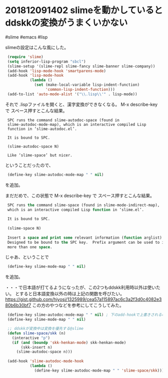 # 201812091402 slimeを動かしているとddskkの変換がうまくいかない

#slime #emacs #lisp


slimeの設定はこんな風にした。

```lisp
 (require 'slime)
 (setq inferior-lisp-program "sbcl")
 (slime-setup '(slime-repl slime-fancy slime-banner slime-company))
 (add-hook 'lisp-mode-hook 'smartparens-mode)
 (add-hook 'lisp-mode-hook
           (lambda ()
             (set (make-local-variable lisp-indent-function)
                  'common-lisp-indent-function)))
 (add-to-list 'auto-mode-alist '("\\.lisp\\'" . lisp-mode))
```

それで .lispファイルを開くと、漢字変換ができなくなる。
M-x describe-key で スペース押すとこんな結果。

```
 SPC runs the command slime-autodoc-space (found in
 slime-autodoc-mode-map), which is an interactive compiled Lisp
 function in ‘slime-autodoc.el’.
 
 It is bound to SPC.
 
 (slime-autodoc-space N)
 
 Like ‘slime-space’ but nicer.
```

ということだったので、

```lisp
 (define-key slime-autodoc-mode-map " " nil)
```

を追加。

まだだめで、この状態で M-x describe-key で スペース押すとこんな結果。

```lisp
 SPC runs the command slime-space (found in slime-mode-indirect-map),
 which is an interactive compiled Lisp function in ‘slime.el’.
 
 It is bound to SPC.
 
 (slime-space N)
 
 Insert a space and print some relevant information (function arglist).
 Designed to be bound to the SPC key.  Prefix argument can be used to insert
 more than one space.
```

じゃあ、ということで

```lisp
 (define-key slime-mode-map " " nil)
```


を追加。

・・・で日本語が打てるようになったが、この2つもddskk利用時以外は使いたい。
とすると日本語変換以外の時は上記の関数を呼びたい。
<https://gist.github.com/hiyosi/1325989/cea57a115897ac6c3a2f3d0c4082e380b6b30bf7>
この方のやつなどを参考にしてこうしてみた。

```lisp
 (define-key slime-autodoc-mode-map " " nil) ; 下のadd-hookで上書きされるので不要
 (define-key slime-mode-map " " nil)
 ```

```lisp
 ;; ddskkが変換中は変換を優先する@slime
 (defun slime-space/skk (n)
   (interactive "p")
   (if (and (boundp 'skk-henkan-mode) skk-henkan-mode)
       (skk-insert n)
     (slime-autodoc-space n)))
 
 (add-hook 'slime-autodoc-mode-hook
           (lambda ()
             (define-key slime-autodoc-mode-map " " 'slime-space/skk)))
```
